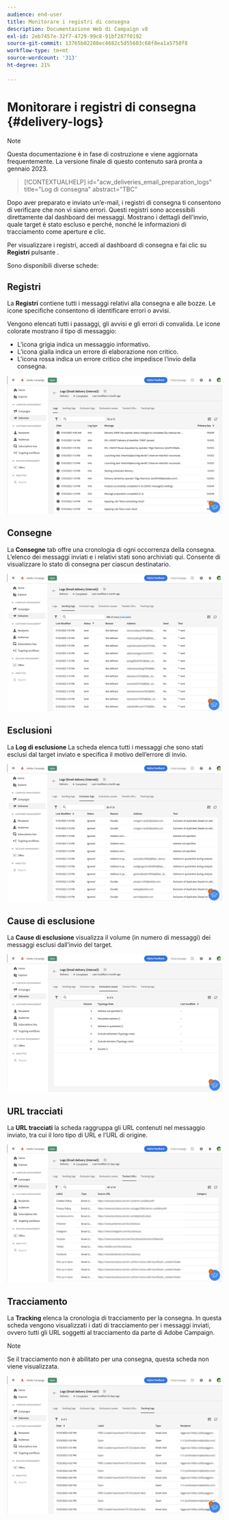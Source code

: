 ```yaml
---
audience: end-user
title: Monitorare i registri di consegna
description: Documentazione Web di Campaign v8
exl-id: 2eb7457e-32f7-4729-99c8-91bf287f0192
source-git-commit: 13765b02288ec4682c5d55603c68f8ea1a5758f8
workflow-type: tm+mt
source-wordcount: '313'
ht-degree: 21%

---
```


# Monitorare i registri di consegna {#delivery-logs}

>[!NOTE]
>
>Questa documentazione è in fase di costruzione e viene aggiornata frequentemente. La versione finale di questo contenuto sarà pronta a gennaio 2023.

>[!CONTEXTUALHELP]
>id="acw_deliveries_email_preparation_logs"
>title="Log di consegna"
>abstract="TBC"

Dopo aver preparato e inviato un’e-mail, i registri di consegna ti consentono di verificare che non vi siano errori. Questi registri sono accessibili direttamente dal dashboard dei messaggi. Mostrano i dettagli dell’invio, quale target è stato escluso e perché, nonché le informazioni di tracciamento come aperture e clic.

Per visualizzare i registri, accedi al dashboard di consegna e fai clic su **Registri** pulsante .

Sono disponibili diverse schede:

## Registri

La **Registri** contiene tutti i messaggi relativi alla consegna e alle bozze. Le icone specifiche consentono di identificare errori o avvisi.

Vengono elencati tutti i passaggi, gli avvisi e gli errori di convalida. Le icone colorate mostrano il tipo di messaggio:

* L’icona grigia indica un messaggio informativo.
* L’icona gialla indica un errore di elaborazione non critico.
* L’icona rossa indica un errore critico che impedisce l’invio della consegna.

![](assets/logs.png)

## Consegne

La **Consegne** tab offre una cronologia di ogni occorrenza della consegna. L’elenco dei messaggi inviati e i relativi stati sono archiviati qui. Consente di visualizzare lo stato di consegna per ciascun destinatario.

![](assets/logs2.png)

## Esclusioni

La **Log di esclusione** La scheda elenca tutti i messaggi che sono stati esclusi dal target inviato e specifica il motivo dell’errore di invio.

![](assets/logs3.png)

## Cause di esclusione

La **Cause di esclusione** visualizza il volume (in numero di messaggi) dei messaggi esclusi dall’invio del target.

![](assets/logs4.png)

## URL tracciati

La **URL tracciati** la scheda raggruppa gli URL contenuti nel messaggio inviato, tra cui il loro tipo di URL e l’URL di origine.

![](assets/logs5.png)

## Tracciamento

La **Tracking** elenca la cronologia di tracciamento per la consegna. In questa scheda vengono visualizzati i dati di tracciamento per i messaggi inviati, ovvero tutti gli URL soggetti al tracciamento da parte di Adobe Campaign.

>[!NOTE]
>
>Se il tracciamento non è abilitato per una consegna, questa scheda non viene visualizzata.

![](assets/logs6.png)

